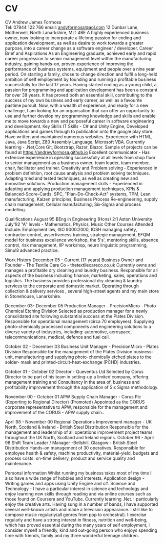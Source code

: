 # CV
CV
Andrew James Formosa</br>
Tel: 07944 122 766 email: andyformosa@aol.com
12 Dunbar Lane, Motherwell, North Lanarkshire, ML1 4BE
A highly experienced business owner, now looking to incorporate a lifelong passion for coding and application development, as well as desire to work towards a greater purpose, into a career change as a software engineer / developer.
Career Brief and Aspirations
As an Engineering graduate, achieved early and rapid career progression to senior management  level within the manufacturing industry, gaining hands-on, proven experience of  improving the performance of business systems, equipment and people over a nine year period.
On starting a family, chose to change direction and fulfil a long-held ambition of self employment by founding and running a profitable business successfully  for the last 17 years.
Having started coding as a young child, a passion for programming and application development has been a constant for over 38 years. It has proved both an essential skill, contributing to the success of my own business and early career, as well as a favourite pastime pursuit. 
Now, with a wealth of experience, and ready for a new challenge, I am looking for an organisation that can offer an opportunity to use and  further develop my programming knowledge and skills and enable me to move towards a new and purposeful career in software engineering and development.
Key Skills
IT Skills - C# and Unity Engine, Developed applications and games through to publication onto the google play store. Have written and maintained numerous websites. Experience with HTML, Java, Java Script, Z80 Assembly Language, Microsoft VBA. Currently learning - .Net,Core Git, Bootstrap, Razor, Blazor. Sample of projects can be found at https://andrewformosa.github.io
Excellent communicator - Has extensive experience in operating successfully at all levels from shop floor to senior management as a business owner, team leader, team member, chair, facilitator and trainer.
Creativity and Problem solving - Experienced in problem definition, root cause analysis and problem solving techniques. Adapting tried and tested techniques, as well as creating new and innovative solutions.
Production management skills - Experienced in adapting and applying production management techniques, KPIs & Balanced-Score-Cards, SPC, "Plan-Do-Check-Act" systems, TPM, Lean manufacturing, Kaizen principles, Business Process Re-engineering, supply chain management, Cellular manufacturing, Six-Sigma and process modelling.

Qualifications
August 95 BEng in Engineering (Hons) 2:1 Aston University
July'92 "A" levels - Mathematics, Physics, Music
Other Courses Attended Include:
Employment law, ISO 9000:2000, IOSH managing safety, contractor control, assertiveness training, strategic management, EFQM model for business excellence workshop, the 5's', mentoring skills, absence control, risk management, IIP workshop, neuro linguistic programming, Simul8 advanced practice.

Work History
December 05 - Current (17 years) 
Business Owner and Founder - The Textile Care Co - thetextilecareco.co.uk
Currently owns and manages a profitable dry cleaning and laundry business.
Responsible for all aspects of the business including finance, marketing, sales, operations and logistics. The business provides professional dry cleaning & laundry services to the corporate and domestic market. Operating through collection & delivery services , several high-street agents and my main store in Stonehouse, Lanarkshire.

December 03- December 05
Production Manager - PrecisionMicro - Photo Chemical Etching Division
Selected as production manager for a newly consolidated site following substantial success at the Plates Division.
Responsible for operational management (circa 70 employees). Supplying photo-chemically processed components and engineering solutions to a diverse variety of industries, including: automotive, aerospace, telecommunications, medical, defence  and fuel cell.

October 02 - December 03
Business Unit Manager - PrecisionMicro - Plates Division
Responsible for the management of the Plates Division business-unit, manufacturing and supplying photo-chemically etched plates to the solder- mask and printed-circuit-heat-exchange (PCHD) industries.

October 01 - October 02
Director - Queventus Ltd
Selected by Corus Director to be part of his team in setting-up a limited company, offering management training and Consultancy in the area of, business and profitability improvement through the application of Six Sigma methodology.

November 00 - October 01
APW Supply Chain Manager - Corus Plc {Reporting to Regional Director) (Promoted)
Appointed as the CORUS corporate representative to APW, responsible for the management and improvement of the CORUS - APW supply chain..

April 98 - November 00
Regional Operations Improvement manager - UK North, Scotland & Ireland - British Steel Distribution 
Responsible for the management and leadership of all operations improvement project teams throughout the UK North, Scotland and Ireland regions.
October 96 - April 98
Shift Team Leader / Manager -Bellshill, Glasgow - British Steel Distribution
Hands-on management of 30 operatives. Responsible for employee health & safety, machine productivity, material-yield, budgets and process costs. on-time delivery, product and service quality and maintenance.

Personal information
Whilst running my business takes most of my time I also have a wide range of hobbies and interests.
Application design - Writing games and apps using Unity Engine and c#.
Science and Technology - I have a particular interest in science and technology and enjoy learning new skills through reading and via online courses such as those found on Coursera and YouTube. Currently learning .Net.
I particularly enjoy the creative arts. Having sung in a number of bands, I have supported several well-known artists and made a television appearance. I still like to compose music regularly(all genres from pop to orchestral).
I exercise regularly and have a strong interest in fitness, nutrition and well-being, which has proved essential during the many years of self employment,
I consider myself a friendly, kind and out-going person who enjoys spending time with friends, family and my three wonderful teenage children.

